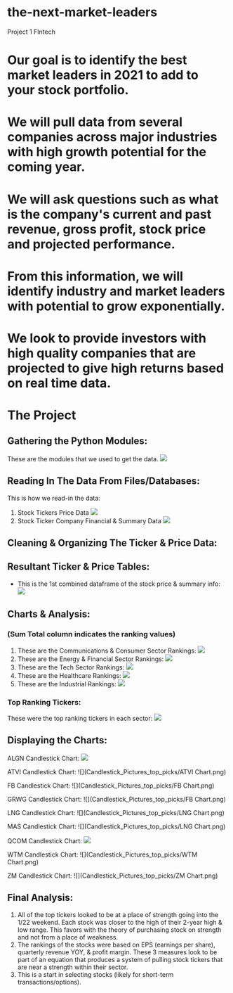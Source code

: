 # the-next-market-leaders
Project 1 FIntech 
# Our goal is to identify the best market leaders in 2021 to add to your stock portfolio. 
# We will pull data from several companies across major industries with high growth potential for the coming year.
# We will ask questions such as what is the company's current and past revenue, gross profit, stock price and projected performance.
# From this information, we will identify industry and market leaders with potential to grow exponentially. 
# We look to provide investors with high quality companies that are projected to give high returns based on real time data.


# The Project
## Gathering the Python Modules:
These are the modules that we used to get the data.
![](python_imports2.png) 

## Reading In The Data From Files/Databases:
This is how we read-in the data:
1. Stock Tickers Price Data
![](get_ticker_code.png)
2. Stock Ticker Company Financial & Summary Data
![](get_summary_code.png)
## Cleaning & Organizing The Ticker & Price Data:

## Resultant Ticker & Price Tables:
- This is the 1st combined dataframe of the stock price & summary info:
![](Unique_Summary_Table_DF.png)

## Charts & Analysis:
### (Sum Total column indicates the ranking values)
1. These are the Communications & Consumer Sector Rankings:
![](Rank_Tables_1.png)
2. These are the Energy & Financial Sector Rankings:
![](Rank_Tables_2.png)
3. These are the Tech Sector Rankings:
![](Tech_Sector_Rankings.png)
4. These are the Healthcare Rankings:
![](Healthcare_Ticker_Rankings.png)
5. These are the Industrial Rankings:
![](Industrial_Ticker_Rankings.png)

### Top Ranking Tickers:
These were the top ranking tickers in each sector:
![](Top_Ticker_Picks.png)

## Displaying the Charts:

ALGN Candlestick Chart:
![](Candlestick_Pictures_top_picks/ALGN_Chart.png)

ATVI Candlestick Chart:
![](Candlestick_Pictures_top_picks/ATVI Chart.png)

FB Candlestick Chart:
![](Candlestick_Pictures_top_picks/FB Chart.png)

GRWG Candlestick Chart:
![](Candlestick_Pictures_top_picks/FB Chart.png)

LNG Candlestick Chart:
![](Candlestick_Pictures_top_picks/LNG Chart.png)

MAS Candlestick Chart:
![](Candlestick_Pictures_top_picks/LNG Chart.png)

QCOM Candlestick Chart:
![](QCOM_candlestick.png)

WTM Candlestick Chart:
![](Candlestick_Pictures_top_picks/WTM Chart.png)

ZM Candlestick Chart:
![](Candlestick_Pictures_top_picks/ZM Chart.png)

## Final Analysis:
1. All of the top tickers looked to be at a place of strength going into the 1/22 weekend. Each stock was closer to the high of their 2-year high & low range. This favors with the theory of purchasing stock on strength and not from a place of weakness.
2. The rankings of the stocks were based on EPS (earnings per share), quarterly revenue YOY, & profit margin. These 3 measures look to be part of an equation that produces a system of pulling stock tickers that are near a strength within their sector.
3. This is a start in selecting stocks (likely for short-term transactions/options).

